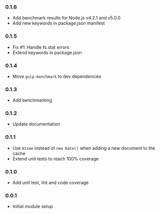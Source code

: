 ### 0.1.6
* Add benchmark results for Node.js v4.2.1 and v5.0.0
* Add new keywords in package.json manifest

### 0.1.5
* Fix #1: Handle fs.stat errors
* Extend keywords in package.json

### 0.1.4
* Move `gulp-benchmark` to dev dependencies

### 0.1.3
* Add benchmarking

### 0.1.2
* Update documentation

### 0.1.1
* Use `mtime` instead of `new Date()` when adding a new document to the cache
* Extend unit tests to reach 100% coverage

### 0.1.0
* Add unit test, lint and code coverage

### 0.0.1
* Initial module setup